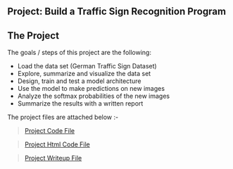 ## Project: Build a Traffic Sign Recognition Program

The Project
---
The goals / steps of this project are the following:
* Load the data set (German Traffic Sign Dataset)
* Explore, summarize and visualize the data set
* Design, train and test a model architecture
* Use the model to make predictions on new images
* Analyze the softmax probabilities of the new images
* Summarize the results with a written report

The project files are attached below :-

> [Project Code File ](https://github.com/deepanshu96/carp2/blob/master/tsc4.ipynb)

> [Project Html Code File](https://github.com/deepanshu96/carp2/blob/master/tsc4.html)

> [Project Writeup File](https://github.com/deepanshu96/carp2/blob/master/writeup_template.md)


